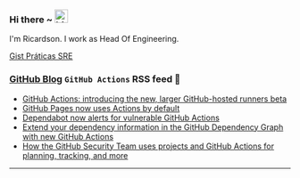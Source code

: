 ### Hi there ~ <img src="https://user-images.githubusercontent.com/1303154/88677602-1635ba80-d120-11ea-84d8-d263ba5fc3c0.gif" width="24px" alt="hi">

I'm Ricardson. I work as Head Of Engineering.

[Gist Práticas SRE](https://gist.github.com/r1w1s1/1ca63e1afb467410ddbb9081214a51ac)

### [GitHub Blog](https://github.blog/) `GitHub Actions` RSS feed 📖

<!--START_SECTION:feed-->
* [GitHub Actions: introducing the new, larger GitHub-hosted runners beta](https:&#x2F;&#x2F;github.blog&#x2F;2022-09-01-github-actions-introducing-the-new-larger-github-hosted-runners-beta&#x2F;)
* [GitHub Pages now uses Actions by default](https:&#x2F;&#x2F;github.blog&#x2F;2022-08-10-github-pages-now-uses-actions-by-default&#x2F;)
* [Dependabot now alerts for vulnerable GitHub Actions](https:&#x2F;&#x2F;github.blog&#x2F;2022-08-09-dependabot-now-alerts-for-vulnerable-github-actions&#x2F;)
* [Extend your dependency information in the GitHub Dependency Graph with new GitHub Actions](https:&#x2F;&#x2F;github.blog&#x2F;2022-07-01-extend-your-dependency-information-in-the-github-dependency-graph-with-new-github-actions&#x2F;)
* [How the GitHub Security Team uses projects and GitHub Actions for planning, tracking, and more](https:&#x2F;&#x2F;github.blog&#x2F;2022-07-01-how-the-github-security-team-uses-projects-and-github-actions-for-planning-tracking-and-more&#x2F;)
<!--END_SECTION:feed-->

---------

<!--
**r1williams/r1williams** is a ✨ _special_ ✨ repository because its `README.md` (this file) appears on your GitHub profile.


